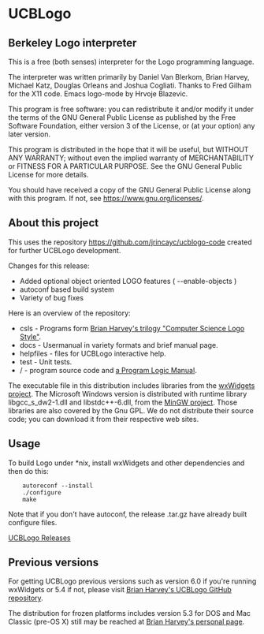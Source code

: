 # UCBLogo

## Berkeley Logo interpreter

This is a free (both senses) interpreter for the Logo programming language.

The interpreter was written primarily by Daniel Van Blerkom, Brian Harvey,
Michael Katz, Douglas Orleans and Joshua Cogliati. Thanks to Fred Gilham for the X11 code.
Emacs logo-mode by Hrvoje Blazevic.

This program is free software: you can redistribute it and/or modify
it under the terms of the GNU General Public License as published by
the Free Software Foundation, either version 3 of the License, or
(at your option) any later version.

This program is distributed in the hope that it will be useful,
but WITHOUT ANY WARRANTY; without even the implied warranty of
MERCHANTABILITY or FITNESS FOR A PARTICULAR PURPOSE.  See the
GNU General Public License for more details.

You should have received a copy of the GNU General Public License
along with this program.  If not, see https://www.gnu.org/licenses/.

## About this project

This uses the repository https://github.com/jrincayc/ucblogo-code
created for further UCBLogo development.

Changes for this release:
* Added optional object oriented LOGO features ( --enable-objects )
* autoconf based build system
* Variety of bug fixes

Here is an overview of the repository:
* csls - Programs form [Brian Harvey's trilogy "Computer Science Logo Style"](https://people.eecs.berkeley.edu/~bh/).
* docs - Usermanual in variety formats and brief manual page.
* helpfiles - files for UCBLogo interactive help.
* test - Unit tests.
* / - program source code and [a Program Logic Manual](/plm).

The executable file in this distribution includes libraries from the
[wxWidgets project](http://wxwidgets.org/).  The Microsoft Windows version
is distributed with runtime library libgcc_s_dw2-1.dll and libstdc++-6.dll,
from the [MinGW project](http://www.mingw.org/).
Those libraries are also covered by the Gnu GPL.  We
do not distribute their source code; you can download it from their
respective web sites.

## Usage

To build Logo under *nix, install wxWidgets and other dependencies
and then do this:
```
	autoreconf --install
	./configure
	make
```

Note that if you don't have autoconf, the release .tar.gz have already built
configure files.

[UCBLogo Releases](https://github.com/jrincayc/ucblogo-code/releases)

## Previous versions

For getting UCBLogo previous versions such as version 6.0 if you're running wxWidgets or 5.4 if not, please visit [Brian Harvey's UCBLogo GitHub repository](https://github.com/brianharvey/UCBLogo).

The distribution for frozen platforms includes version 5.3 for DOS and Mac Classic (pre-OS X) still may be reached at [Brian Harvey's personal page](https://people.eecs.berkeley.edu/~bh/).
